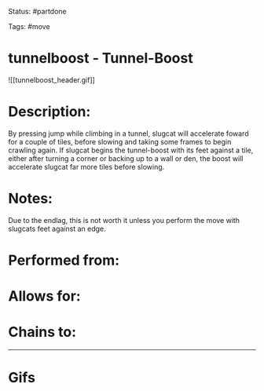 Status: #partdone 

Tags: #move

# tunnelboost - Tunnel-Boost
![[tunnelboost_header.gif]]
# Description:
By pressing jump while climbing in a tunnel, slugcat will accelerate foward for a couple of tiles, before slowing and taking some frames to begin crawling again. If slugcat begins the tunnel-boost with its feet against a tile, either after turning a corner or backing up to a wall or den, the boost will accelerate slugcat far more tiles before slowing.

# Notes:
Due to the endlag, this is not worth it unless you perform the move with slugcats feet against an edge.

# Performed from:


# Allows for:


# Chains to:


___
# Gifs

